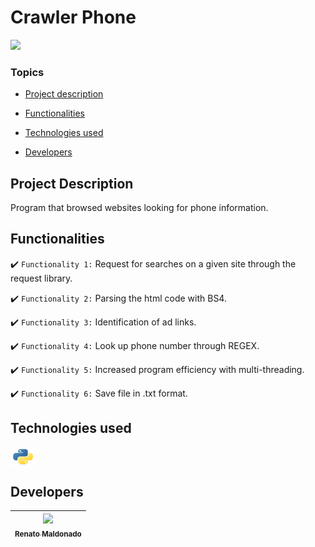# Crawler Phone

<p>
   <img src="http://img.shields.io/static/v1?label=STATUS&message=DEVELOPMENT&color=RED&style=for-the-badge"/>
</p>

### Topics

- [Project description](#Project-description)

- [Functionalities](#Functionalities)

- [Technologies used](#Technologies-used)
 
- [Developers](#Developers)

## Project Description

Program that browsed websites looking for phone information.

## Functionalities

:heavy_check_mark: `Functionality 1:` Request for searches on a given site through the request library.

:heavy_check_mark: `Functionality 2:` Parsing the html code with BS4.

:heavy_check_mark: `Functionality 3:` Identification of ad links.

:heavy_check_mark: `Functionality 4:` Look up phone number through REGEX.

:heavy_check_mark: `Functionality 5:` Increased program efficiency with multi-threading.

:heavy_check_mark: `Functionality 6:` Save file in .txt format.

## Technologies used
<p>
<img align="center" alt="Renato-python" height="30" width="40" src="https://raw.githubusercontent.com/devicons/devicon/master/icons/python/python-original.svg">
</p>

## Developers
| [<img src="https://avatars.githubusercontent.com/u/49447595?v=4" width=115><br><sub>Renato Maldonado</sub>](https://github.com/renthus)
| :---: |
